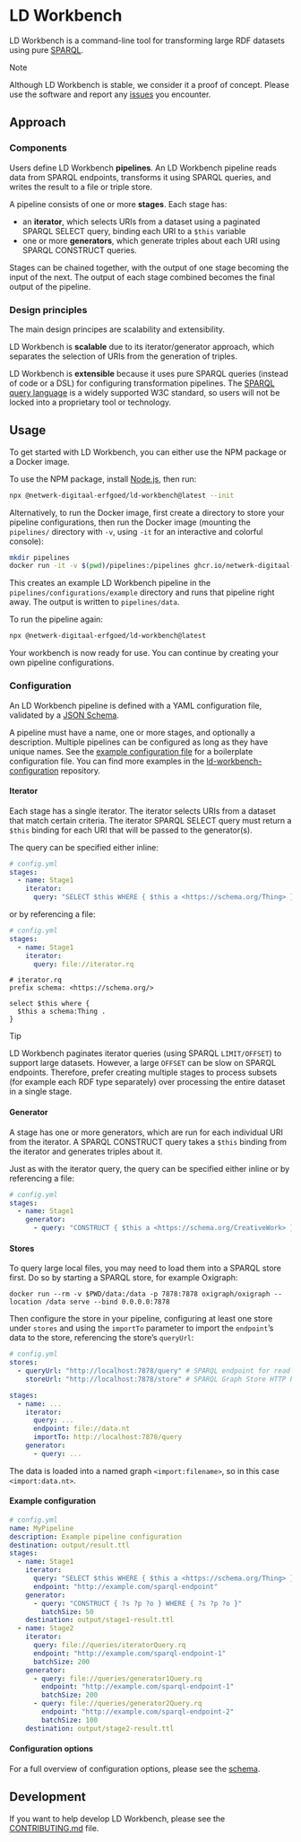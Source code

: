 # LD Workbench

LD Workbench is a command-line tool for transforming large RDF datasets using pure [SPARQL](https://www.w3.org/TR/sparql11-query/).

> [!NOTE]
> Although LD Workbench is stable, we consider it a proof of concept.
> Please use the software and report any [issues](https://github.com/netwerk-digitaal-erfgoed/ld-workbench/issues) you encounter.

## Approach

### Components

Users define LD Workbench **pipelines**. An LD Workbench pipeline reads data from SPARQL endpoints,
transforms it using SPARQL queries, and writes the result to a file or triple store.

A pipeline consists of one or more **stages**. Each stage has:

- an **iterator**, which selects URIs from a dataset using a paginated SPARQL SELECT query,
  binding each URI to a `$this` variable 
- one or more **generators**, which generate triples about each URI using SPARQL CONSTRUCT queries.

Stages can be chained together, with the output of one stage becoming the input of the next.
The output of each stage combined becomes the final output of the pipeline.

### Design principles

The main design principes are scalability and extensibility.

LD Workbench is **scalable** due to its iterator/generator approach,
which separates the selection of URIs from the generation of triples.

LD Workbench is **extensible** because it uses pure SPARQL queries (instead of code or a DSL) for configuring transformation pipelines.
The [SPARQL query language](https://www.w3.org/TR/sparql11-query/) is a widely supported W3C standard,
so users will not be locked into a proprietary tool or technology.

## Usage

To get started with LD Workbench, you can either use the NPM package or a Docker image.

To use the NPM package, install [Node.js](https://nodejs.org), then run:

```sh
npx @netwerk-digitaal-erfgoed/ld-workbench@latest --init
````

Alternatively, to run the Docker image,
first create a directory to store your pipeline configurations,
then run the Docker image 
(mounting the `pipelines/` directory with `-v`, using `-it` for an interactive and colorful console):

```sh
mkdir pipelines
docker run -it -v $(pwd)/pipelines:/pipelines ghcr.io/netwerk-digitaal-erfgoed/ld-workbench:latest
```

This creates an example LD Workbench pipeline in the `pipelines/configurations/example` directory
and runs that pipeline right away. The output is written to `pipelines/data`.

To run the pipeline again:

```sh
npx @netwerk-digitaal-erfgoed/ld-workbench@latest
```

Your workbench is now ready for use. You can continue by creating your own pipeline configurations. 

### Configuration

An LD Workbench pipeline is defined with a YAML configuration file, validated by a [JSON Schema](https://json-schema.app/view/%23?url=https%3A%2F%2Fraw.githubusercontent.com%2Fnetwerk-digitaal-erfgoed%2Fld-workbench%2Fmain%2Fstatic%2Fld-workbench.schema.json).

A pipeline must have a name, one or more stages, and optionally a description. Multiple pipelines can be configured as long as they have unique names. 
See the [example configuration file](https://github.com/netwerk-digitaal-erfgoed/ld-workbench/blob/main/static/example/config.yml) for a boilerplate configuration file.
You can find more examples in the [ld-workbench-configuration](https://github.com/netwerk-digitaal-erfgoed/ld-workbench-configuration) repository.

#### Iterator

Each stage has a single iterator.
The iterator selects URIs from a dataset that match certain criteria.
The iterator SPARQL SELECT query must return a `$this` binding for each URI that will be passed to the generator(s).

The query can be specified either inline:

```yaml
# config.yml
stages:
  - name: Stage1
    iterator:
      query: "SELECT $this WHERE { $this a <https://schema.org/Thing> }"
```

or by referencing a file:

```yaml
# config.yml
stages:
  - name: Stage1
    iterator:
      query: file://iterator.rq
```

```sparql
# iterator.rq
prefix schema: <https://schema.org/>

select $this where {
  $this a schema:Thing .
}
```

> [!TIP]
> LD Workbench paginates iterator queries (using SPARQL `LIMIT/OFFSET`) to support large datasets. 
> However, a large `OFFSET` can be slow on SPARQL endpoints.
> Therefore, prefer creating multiple stages to process subsets (for example each RDF type separately) over processing the entire dataset in a single stage.


#### Generator

A stage has one or more generators, which are run for each individual URI from the iterator. 
A SPARQL CONSTRUCT query takes a `$this` binding from the iterator and generates triples about it.

Just as with the iterator query, the query can be specified either inline or by referencing a file:

```yaml
# config.yml
stages:
  - name: Stage1
    generator:
      - query: "CONSTRUCT { $this a <https://schema.org/CreativeWork> } WHERE { $this a <https://schema.org/Book> }"
```

#### Stores

To query large local files, you may need to load them into a SPARQL store first. Do so by starting a SPARQL store,
for example Oxigraph:

```shell
docker run --rm -v $PWD/data:/data -p 7878:7878 oxigraph/oxigraph --location /data serve --bind 0.0.0.0:7878
```

Then configure the store in your pipeline, configuring at least one store under `stores`
and using the `importTo` parameter to import the `endpoint`’s data to the store,
referencing the store’s `queryUrl`:

```yaml
# config.yml
stores:
  - queryUrl: "http://localhost:7878/query" # SPARQL endpoint for read queries.
    storeUrl: "http://localhost:7878/store" # SPARQL Graph Store HTTP Protocol endpoint. 

stages:
  - name: ...
    iterator:
      query: ...
      endpoint: file://data.nt
      importTo: http://localhost:7878/query
    generator:
      - query: ...
```

The data is loaded into a named graph `<import:filename>`, so in this case `<import:data.nt>`.

#### Example configuration

```yaml
# config.yml
name: MyPipeline
description: Example pipeline configuration
destination: output/result.ttl
stages:
  - name: Stage1
    iterator:
      query: "SELECT $this WHERE { $this a <https://schema.org/Thing> }"
      endpoint: "http://example.com/sparql-endpoint"
    generator:
      - query: "CONSTRUCT { ?s ?p ?o } WHERE { ?s ?p ?o }"
        batchSize: 50
    destination: output/stage1-result.ttl
  - name: Stage2
    iterator:
      query: file://queries/iteratorQuery.rq
      endpoint: "http://example.com/sparql-endpoint-1"
      batchSize: 200
    generator:
      - query: file://queries/generator1Query.rq
        endpoint: "http://example.com/sparql-endpoint-1"
        batchSize: 200
      - query: file://queries/generator2Query.rq
        endpoint: "http://example.com/sparql-endpoint-2"
        batchSize: 100
    destination: output/stage2-result.ttl
```

#### Configuration options

For a full overview of configuration options, please see the [schema](https://json-schema.app/view/%23?url=https%3A%2F%2Fraw.githubusercontent.com%2Fnetwerk-digitaal-erfgoed%2Fld-workbench%2Fmain%2Fstatic%2Fld-workbench.schema.json).

## Development

If you want to help develop LD Workbench, please see the [CONTRIBUTING.md](CONTRIBUTING.md) file.
